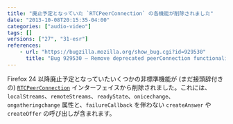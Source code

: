 ```yaml
---
title: "廃止予定となっていた `RTCPeerConnection` の各機能が削除されました"
date: "2013-10-08T20:15:35-04:00"
categories: ["audio-video"]
tags: []
versions: ["27", "31-esr"]
references:
    - url: "https://bugzilla.mozilla.org/show_bug.cgi?id=929530"
      title: "Bug 929530 – Remove deprecated peerConnection functionality which has produced web console warnings since 24."
---
```

Firefox 24 以降廃止予定となっていたいくつかの非標準機能が (まだ接頭辞付きの) [`RTCPeerConnection`](https://developer.mozilla.org/docs/Web/API/RTCPeerConnection) インターフェイスから削除されました。これには、`localStreams`、`remoteStreams`、`readyState`、`onicechange`、`ongatheringchange` 属性と、`failureCallback` を伴わない `createAnswer` や `createOffer` の呼び出しが含まれます。
